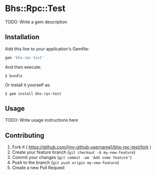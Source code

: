 # Bhs::Rpc::Test

TODO: Write a gem description

## Installation

Add this line to your application's Gemfile:

```ruby
gem 'bhs-rpc-test'
```

And then execute:

    $ bundle

Or install it yourself as:

    $ gem install bhs-rpc-test

## Usage

TODO: Write usage instructions here

## Contributing

1. Fork it ( https://github.com/[my-github-username]/bhs-rpc-test/fork )
2. Create your feature branch (`git checkout -b my-new-feature`)
3. Commit your changes (`git commit -am 'Add some feature'`)
4. Push to the branch (`git push origin my-new-feature`)
5. Create a new Pull Request
